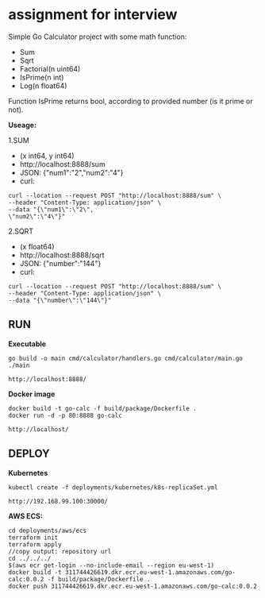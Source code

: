 # assignment for interview

Simple Go Calculator project with some math function:
- Sum
- Sqrt
- Factorial(n uint64)
- IsPrime(n int)
- Log(n float64)

Function IsPrime returns bool, according to provided number (is it prime or not).

**Useage:**

1.SUM 
- (x int64, y int64)
- http://localhost:8888/sum
- JSON: {"num1":"2","num2":"4"}
- curl: 
```
curl --location --request POST "http://localhost:8888/sum" \
--header "Content-Type: application/json" \
--data "{\"num1\":\"2\",
\"num2\":\"4\"}"
```

2.SQRT 
- (x float64)
- http://localhost:8888/sqrt
- JSON: {"number":"144"}
- curl: 
```
curl --location --request POST "http://localhost:8888/sum" \
--header "Content-Type: application/json" \
--data "{\"number\":\"144\"}"
```

## RUN

**Executable**
```
go build -o main cmd/calculator/handlers.go cmd/calculator/main.go
./main

http://localhost:8888/
```

**Docker image**
```
docker build -t go-calc -f build/package/Dockerfile .
docker run -d -p 80:8888 go-calc

http://localhost/
```

## DEPLOY

**Kubernetes**
```
kubectl create -f deployments/kubernetes/k8s-replicaSet.yml

http://192.168.99.100:30000/
```

**AWS ECS:**
```
cd deployments/aws/ecs
terraform init
terraform apply
//copy output: repository url
cd ../../../
$(aws ecr get-login --no-include-email --region eu-west-1)
docker build -t 311744426619.dkr.ecr.eu-west-1.amazonaws.com/go-calc:0.0.2 -f build/package/Dockerfile .
docker push 311744426619.dkr.ecr.eu-west-1.amazonaws.com/go-calc:0.0.2
```
